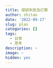```yaml
---
title: 保研失败及打算
author: shitao
date: '2022-09-17'
slug: plan
categories: []
tags:
  - 日常
  - 思考
description: ~
image: ~
hidden: yes
---
```


